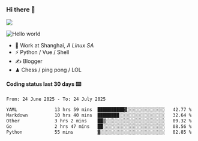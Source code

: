 ### Hi there 👋
![](https://komarev.com/ghpvc/?username=Xuhandsome)


<img src="https://github-readme-stats.vercel.app/api?username=XuHandsome&show_icons=true&theme=merko" alt="Hello world">

<br/>

- 🍻  Work at Shanghai, _A Linux SA_
- ⚡  Python / Vue / Shell
- ✍️  Blogger
- ♟  Chess / ping pong / LOL

#### Coding status last 30 days ⌨️

<!--START_SECTION:waka-->

```txt
From: 24 June 2025 - To: 24 July 2025

YAML              13 hrs 59 mins  ██████████▓░░░░░░░░░░░░░░   42.77 %
Markdown          10 hrs 40 mins  ████████░░░░░░░░░░░░░░░░░   32.64 %
Other             3 hrs 2 mins    ██▒░░░░░░░░░░░░░░░░░░░░░░   09.32 %
Go                2 hrs 47 mins   ██░░░░░░░░░░░░░░░░░░░░░░░   08.56 %
Python            55 mins         ▓░░░░░░░░░░░░░░░░░░░░░░░░   02.85 %
```

<!--END_SECTION:waka-->
